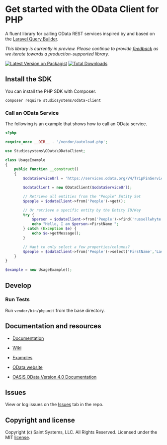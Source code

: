 # Get started with the OData Client for PHP

A fluent library for calling OData REST services inspired by and based on the [Laravel Query Builder](https://laravel.com/docs/5.4/queries).

*This library is currently in preview. Please continue to provide [feedback](https://github.com/Studiosystems/odata-client-php/issues/new) as we iterate towards a production-supported library.*

[![Latest Version on Packagist](https://img.shields.io/packagist/v/Studiosystems/odata-client.svg?style=flat-square)](https://packagist.org/packages/Studiosystems/odata-client)
[![Total Downloads](https://img.shields.io/packagist/dt/Studiosystems/odata-client.svg?style=flat-square)](https://packagist.org/packages/Studiosystems/odata-client)

## Install the SDK
You can install the PHP SDK with Composer.
```
composer require studiosystems/odata-client
```
### Call an OData Service

The following is an example that shows how to call an OData service.

```php
<?php

require_once __DIR__ . '/vendor/autoload.php';

use Studiosystems\OData\ODataClient;

class UsageExample
{
	public function __construct()
	{
		$odataServiceUrl = 'https://services.odata.org/V4/TripPinService';

		$odataClient = new ODataClient($odataServiceUrl);

		// Retrieve all entities from the "People" Entity Set
		$people = $odataClient->from('People')->get();

		// Or retrieve a specific entity by the Entity ID/Key
		try {
			$person = $odataClient->from('People')->find('russellwhyte');
			echo "Hello, I am $person->FirstName ";
		} catch (Exception $e) {
			echo $e->getMessage();
		}

		// Want to only select a few properties/columns?
		$people = $odataClient->from('People')->select('FirstName','LastName')->get();
	}
}

$example = new UsageExample();
```

## Develop

### Run Tests

Run ```vendor/bin/phpunit``` from the base directory.


## Documentation and resources

* [Documentation](https://github.com/Studiosystems/odata-client-php/wiki/Example-Calls)

* [Wiki](https://github.com/Studiosystems/odata-client-php/wiki)

* [Examples](https://github.com/Studiosystems/odata-client-php/wiki/Example-calls)

* [OData website](http://www.odata.org)

* [OASIS OData Version 4.0 Documentation](http://docs.oasis-open.org/odata/odata/v4.0/odata-v4.0-part1-protocol.html)

## Issues

View or log issues on the [Issues](https://github.com/Studiosystems/odata-client-php/issues) tab in the repo.

## Copyright and license

Copyright (c) Saint Systems, LLC. All Rights Reserved. Licensed under the MIT [license](LICENSE).
